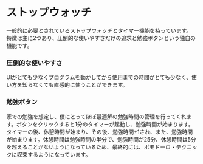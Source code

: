 # ストップウォッチ
一般的に必要とされているストップウォッチとタイマー機能を持っています。
特徴は主に2つあり、圧倒的な使いやすさだけの追求と勉強ボタンという独自の機能です。

### 圧倒的な使いやすさ
UIがとても少なくプログラムを動かしてから使用までの時間がとても少なく、使い方を知らなくても直感的に使うことができます。

### 勉強ボタン
家での勉強を想定し、僕にとってほぼ最適解の勉強時間の管理を行ってくれます。ボタンをクリックすると1分のタイマーが起動し、勉強時間が始まります。タイマーの後、休憩時間が始まり、その後、勉強時間+1され、また、勉強時間が始まります。休憩時間は勉強時間の半分で、勉強時間が25分、休憩時間は5分を超えることがないようになっているため、最終的には、ポモドーロ・テクニックに収束するようになっています。